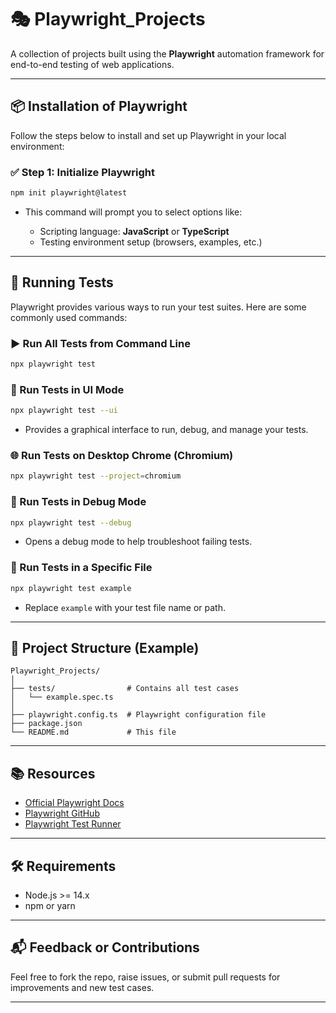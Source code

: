 # 🎭 Playwright_Projects

A collection of projects built using the **Playwright** automation framework for end-to-end testing of web applications.

---

## 📦 Installation of Playwright

Follow the steps below to install and set up Playwright in your local environment:

### ✅ Step 1: Initialize Playwright
```bash
npm init playwright@latest
````

* This command will prompt you to select options like:

  * Scripting language: **JavaScript** or **TypeScript**
  * Testing environment setup (browsers, examples, etc.)

---

## 🚀 Running Tests

Playwright provides various ways to run your test suites. Here are some commonly used commands:

### ▶️ Run All Tests from Command Line

```bash
npx playwright test
```

### 🧪 Run Tests in UI Mode

```bash
npx playwright test --ui
```

* Provides a graphical interface to run, debug, and manage your tests.

### 🌐 Run Tests on Desktop Chrome (Chromium)

```bash
npx playwright test --project=chromium
```

### 🐞 Run Tests in Debug Mode

```bash
npx playwright test --debug
```

* Opens a debug mode to help troubleshoot failing tests.

### 📄 Run Tests in a Specific File

```bash
npx playwright test example
```

* Replace `example` with your test file name or path.

---

## 📁 Project Structure (Example)

```
Playwright_Projects/
│
├── tests/                # Contains all test cases
│   └── example.spec.ts
│
├── playwright.config.ts  # Playwright configuration file
├── package.json
└── README.md             # This file
```

---

## 📚 Resources

* [Official Playwright Docs](https://playwright.dev/docs/intro)
* [Playwright GitHub](https://github.com/microsoft/playwright)
* [Playwright Test Runner](https://playwright.dev/docs/test-intro)

---

## 🛠️ Requirements

* Node.js >= 14.x
* npm or yarn

---

## 📬 Feedback or Contributions

Feel free to fork the repo, raise issues, or submit pull requests for improvements and new test cases.

---

<!-- # Playwright_Projects
Projects made on Playwright Framework

Installation of Playwright

Step 1: npm init playwright@latest

Step 2: Select the Scripting Language Typescript or JavaScript

Step 3: Run end to end tests using command line = npx playwright test

Step 4: Run end to end tests using UI mode = npx playwright test --ui

Step 5: Runs the tests only on Desktop Chrome = npx playwright test --project=chromium 

Step 6: Runs the tests in debug mode = npx playwright test --debug

Step 7: Runs the tests in a specific file = npx playwright test example -->